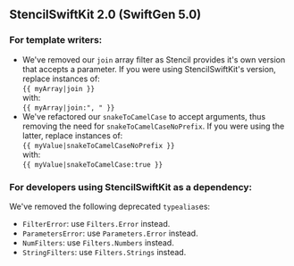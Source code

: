 ## StencilSwiftKit 2.0 (SwiftGen 5.0) ##

### For template writers:

* We've removed our `join` array filter as Stencil provides it's own version that accepts a parameter. If you were using StencilSwiftKit's version, replace instances of:  
```{{ myArray|join }}```  
with:  
```{{ myArray|join:", " }}```
* We've refactored our `snakeToCamelCase` to accept arguments, thus removing the need for `snakeToCamelCaseNoPrefix`. If you were using the latter, replace instances of:  
```{{ myValue|snakeToCamelCaseNoPrefix }}```  
with:  
```{{ myValue|snakeToCamelCase:true }}```

### For developers using StencilSwiftKit as a dependency:

We've removed the following deprecated `typealias`es:

* `FilterError`: use `Filters.Error` instead.
* `ParametersError`: use `Parameters.Error` instead.
* `NumFilters`: use `Filters.Numbers` instead.
* `StringFilters`: use `Filters.Strings` instead.
